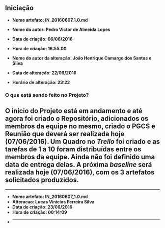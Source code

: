 Iniciação
------
* **Nome artefato: IN_20160607_1.0.md**
* **Nome do autor: Pedro Victor de Almeida Lopes**
* **Data de criação: 06/06/2016**
* **Hora de criação: 16:55:00**


* **Nome do autor da alteração: João Henrique Camargo dos Santos e Silva**
* **Data de alteração: 22/06/2016**
* **Horário de alteração: 23:22**

### O que está sendo feito no Projeto?
O início do Projeto está em andamento e até agora foi criado o Repositório,
 adicionados os membros da equipe no mesmo,  criado o PGCS e Reunião que 
deverá ser realizada hoje (07/06/2016).
Um Quadro no _Trello_ foi criado e as tarefas de 1 a 10 foram distribuídas 
entre os membros da equipe. Ainda não foi definido uma data de entrega delas.
A próxima _baseline_ será realizada hoje (07/06/2016), com os 3 artefatos 
solicitados produzidos.
-------

-------
* **Nome artefato: IN_20160607_1.0.md**
* **Alteracao: Lucas Vinicios Ferreira Silva**
* **Data de criação: 23/06/2016**
* **Hora de criação: 00:14:09**
* -------
